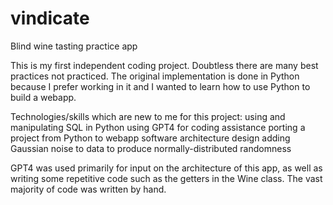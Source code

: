 # vindicate

Blind wine tasting practice app

This is my first independent coding project. Doubtless there are many best practices not practiced.
The original implementation is done in Python because I prefer working in it and I wanted to learn
how to use Python to build a webapp.

Technologies/skills which are new to me for this project:
    using and manipulating SQL in Python
    using GPT4 for coding assistance
    porting a project from Python to webapp
    software architecture design
    adding Gaussian noise to data to produce normally-distributed randomness

GPT4 was used primarily for input on the architecture of this app, as well as
writing some repetitive code such as the getters in the Wine class. The vast majority
of code was written by hand.